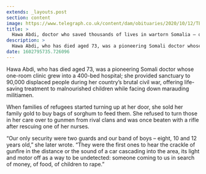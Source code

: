 ```yaml
--- 
extends: _layouts.post 
section: content 
image: https://www.telegraph.co.uk/content/dam/obituaries/2020/10/12/TELEMMGLPICT000240669659_trans_NvBQzQNjv4BqP0g5607-_xOs4Ft2ryzKodapdnd0A8q97qPj6Y4j1cg.jpeg?impolicy=logo-overlay 
title: > 
  Hawa Abdi, doctor who saved thousands of lives in wartorn Somalia – obituary 
description: > 
  Hawa Abdi, who has died aged 73, was a pioneering Somali doctor whose one-room clinic grew into a 400-bed hospital; she provided sanctuary to 90,000 displaced people during her country’s brutal civil war, offering life-saving treatment to malnourished children while facing down marauding militiamen.When families of refugees started turning up at her door, she sold her family gold to buy bags of sorghum to feed them.She refused to turn those in her care over to gunmen from rival clans and was once beaten with a rifle after rescuing one of her nurses.“Our only security were two guards and our band of boys – eight, 10 and 12 years old,” she later wrote.“They were the first ones to hear the crackle of gunfire in the distance or the sound of a car cascading into the area, its light and motor off as a way to be undetected: someone coming to us in search of money, of food, of children to rape.” 
date: 1602795735.726096 
--- 
```

Hawa Abdi, who has died aged 73, was a pioneering Somali doctor whose one-room clinic grew into a 400-bed hospital; she provided sanctuary to 90,000 displaced people during her country’s brutal civil war, offering life-saving treatment to malnourished children while facing down marauding militiamen.

When families of refugees started turning up at her door, she sold her family gold to buy bags of sorghum to feed them. She refused to turn those in her care over to gunmen from rival clans and was once beaten with a rifle after rescuing one of her nurses.

“Our only security were two guards and our band of boys – eight, 10 and 12 years old,” she later wrote. “They were the first ones to hear the crackle of gunfire in the distance or the sound of a car cascading into the area, its light and motor off as a way to be undetected: someone coming to us in search of money, of food, of children to rape.”